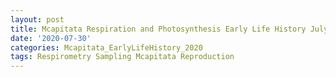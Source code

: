 ```yaml
---
layout: post
title: Mcapitata Respiration and Photosynthesis Early Life History July 2020
date: '2020-07-30'
categories: Mcapitata_EarlyLifeHistory_2020
tags: Respirometry Sampling Mcapitata Reproduction
---
```

